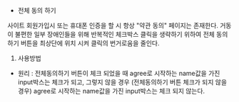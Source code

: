 * 전체 동의 하기

사이트 회원가입시 또는 휴대폰 인증을 할 시 항상 "약관 동의" 페이지는 존재한다.
거동이 불편한 일부 장애인들을 위해 반복적인 체크박스 클릭을 생략하기 위하여
전체 동의하기 버튼을 최상단에 위치 시켜 클릭의 번거로움을 줄인다.

1. 사용방법

- 원리 : 전체동의하기 버튼이 체크 되었을 때 agree로 시작하는 name값을 가진 input박스는 체크가 되고,
         그렇지 않을 경우 (전체동의하기 버튼 체크가 되지 않을 경우) agree로 시작하는 name값을 가진 input박스는 체크 되지 않는다.
         


